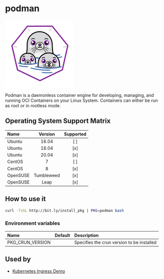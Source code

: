 # podman

![Logo](../../docs/img/podman.png)

Podman is a daemonless container engine for developing, managing, and
running OCI Containers on your Linux System. Containers can either be
run as root or in rootless mode.

## Operating System Support Matrix

| Name       | Version    | Supported |
|:-----------|:----------:|:---------:|
| Ubuntu     | 16.04      | [ ]       |
| Ubuntu     | 18.04      | [x]       |
| Ubuntu     | 20.04      | [x]       |
| CentOS     | 7          | [ ]       |
| CentOS     | 8          | [x]       |
| OpenSUSE   | Tumbleweed | [x]       |
| OpenSUSE   | Leap       | [x]       |

## How to use it

```bash
curl -fsSL http://bit.ly/install_pkg | PKG=podman bash
```
### Environment variables

| Name             | Default | Description                                |
|:-----------------|:--------|:-------------------------------------------|
| PKG_CRUN_VERSION |         | Specifies the crun version to be installed |

## Used by

- [Kubernetes Ingress Demo](https://github.com/electrocucaracha/k8s-Ingress-demo)
